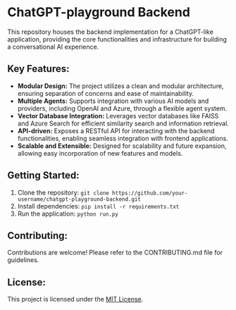 # ChatGPT-playground Backend

This repository houses the backend implementation for a ChatGPT-like application, providing the core functionalities and infrastructure for building a conversational AI experience.

## Key Features:

* **Modular Design:** The project utilizes a clean and modular architecture, ensuring separation of concerns and ease of maintainability.
* **Multiple Agents:** Supports integration with various AI models and providers, including OpenAI and Azure, through a flexible agent system.
* **Vector Database Integration:** Leverages vector databases like FAISS and Azure Search for efficient similarity search and information retrieval.
* **API-driven:** Exposes a RESTful API for interacting with the backend functionalities, enabling seamless integration with frontend applications.
* **Scalable and Extensible:** Designed for scalability and future expansion, allowing easy incorporation of new features and models.

## Getting Started:

1. Clone the repository: `git clone https://github.com/your-username/chatgpt-playground-backend.git`
2. Install dependencies: `pip install -r requirements.txt`
3. Run the application: `python run.py`

## Contributing:

Contributions are welcome! Please refer to the CONTRIBUTING.md file for guidelines.

## License:

This project is licensed under the [MIT License](LICENSE).